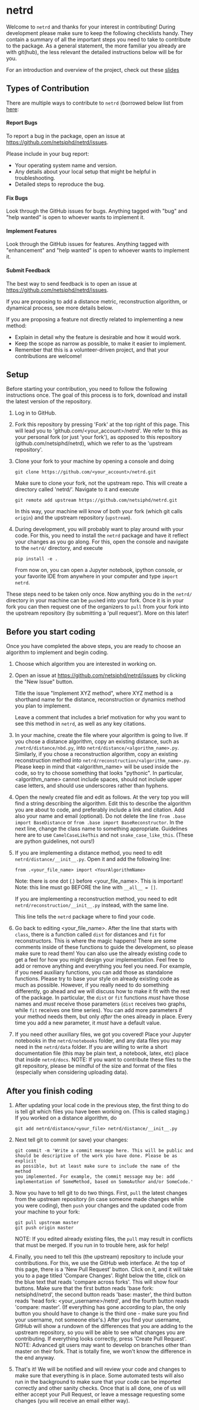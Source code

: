 # netrd

Welcome to `netrd` and thanks for your interest in contributing! During development please
make sure to keep the following checklists handy. They contain a summary of all
the important steps you need to take to contribute to the package. As a general statement,
the more familiar you already are with git(hub), the less relevant the detailed instructions
below will be for you.

For an introduction and overview of the project, check out these
[slides](https://docs.google.com/presentation/d/1nnGAttVH5sjzqzHJBIirBSyhbK9t2BdaU6kHaTGdgtM/edit?usp=sharing)


## Types of Contribution

There are multiple ways to contribute to `netrd` (borrowed below list from [here](https://github.com/uzhdag/pathpy/blob/master/CONTRIBUTING.rst):

#### Report Bugs

To report a bug in the package, open an issue at https://github.com/netsiphd/netrd/issues.

Please include in your bug report:

* Your operating system name and version.
* Any details about your local setup that might be helpful in troubleshooting.
* Detailed steps to reproduce the bug.

#### Fix Bugs

Look through the GitHub issues for bugs. Anything tagged with "bug" and "help
wanted" is open to whoever wants to implement it.

#### Implement Features

Look through the GitHub issues for features. Anything tagged with "enhancement"
and "help wanted" is open to whoever wants to implement it.

#### Submit Feedback

The best way to send feedback is to open an issue at https://github.com/netsiphd/netrd/issues.

If you are proposing to add a distance metric, reconstruction algorithm, or dynamical process, 
see more details below. 

If you are proposing a feature not directly related to implementing a new method:

* Explain in detail why the feature is desirable and how it would work.
* Keep the scope as narrow as possible, to make it easier to implement.
* Remember that this is a volunteer-driven project, and that your contributions
  are welcome!

## Setup
Before starting your contribution, you need to follow the following instructions once.
The goal of this process is to fork, download and install the latest version of the repository.

1. Log in to GitHub.

2. Fork this repository by pressing 'Fork' at the top right of this
   page. This will lead you to 'github.com/<your_account>/netrd'. We refer
   to this as your personal fork (or just 'your fork'), as opposed to this repository
   (github.com/netsiphd/netrd), which we refer to as the 'upstream repository'.

3. Clone your fork to your machine by opening a console and doing

   ```
   git clone https://github.com/<your_account>/netrd.git
   ```

   Make sure to clone your fork, not the upstream repo. This will create a
   directory called 'netrd/'. Navigate to it and execute

   ```
   git remote add upstream https://github.com/netsiphd/netrd.git
   ```

   In this way, your machine will know of both your fork (which git calls
   `origin`) and the upstream repository (`upstream`).

4. During development, you will probably want to play around with your
   code. For this, you need to install the `netrd` package and have it
   reflect your changes as you go along. For this, open the console and
   navigate to the `netrd/` directory, and execute

	```
	pip install -e .
	```

	From now on, you can open a Jupyter notebook, ipython console, or your
    favorite IDE from anywhere in your computer and type `import netrd`.


These steps need to be taken only once. Now anything you do in the `netrd/`
directory in your machine can be `push`ed into your fork. Once it is in
your fork you can then request one of the organizers to `pull` from your
fork into the upstream repository (by submitting a 'pull request'). More on this later!


## Before you start coding

Once you have completed the above steps, you are ready to choose an algorithm to implement and begin coding.

1. Choose which algorithm you are interested in working on.

2. Open an issue at https://github.com/netsiphd/netrd/issues by clicking the "New Issue" button. 

	Title the issue "Implement XYZ method", where XYZ method is a shorthand name for the distance, reconstruction or dynamics method you plan to implement. 

	Leave a comment that includes a brief motivation for why you want to see this method in `netrd`, as well as any key citations.

2. In your machine, create the file where your algorithm is going to
   live. If you chose a distance algorithm, copy
   an existing distance, such as `/netrd/distance/nbd.py`, into 
   `netrd/distance/<algorithm_name>.py`. Similarly, if you chose a reconstruction
   algorithm, copy an existing reconstruction method into 
   `netrd/reconstruction/<algorithm_name>.py`. Please keep in mind that
   <algorithm_name> will be used inside the code, so try to choose
   something that looks "pythonic". In particular, <algorithm_name> cannot
   include spaces, should not include upper case letters, and should use underscores 
   rather than hyphens.

3. Open the newly created file and edit as follows. At the very top you
   will find a string describing the algorithm. Edit this to describe the algorithm you
   are about to code, and preferably include a link and citation. Add also your name and
   email (optional). Do not delete the line `from .base import
   BaseDistance` or `from .base import BaseReconstructor`. In the next
   line, change the class name to something appropriate. Guidelines here
   are to use `CamelCaseLikeThis` and not `snake_case_like_this`. (These
   are python guidelines, not ours!)

2. If you are implementing a distance method, you need to edit
   `netrd/distance/__init__.py`. Open it and add the following line:

	```
	from .<your_file_name> import <YourAlgorithmName>
	```

	Note: there is one dot (.) before <your_file_name>. This is important!
	Note: this line must go BEFORE the line with `__all__ = []`.

	If you are implementing a reconstruction method, you need to edit
    `netrd/reconstruction/__init__.py` instead, with the same line.

	This line tells the `netrd` package where to find your code.

4. Go back to editing <your_file_name>. After the line that starts with
   `class`, there is a function called `dist` for distances
   and `fit` for reconstructors. This is where the magic happens! There are
   some comments inside of these functions to guide the development, so
   please make sure to read them! You can also use the already existing code
   to get a feel for how you might design your implementation. Feel free to add 
   or remove anything and everything you feel you need. For example, if you 
   need auxiliary functions, you can add those as standalone functions. 
   Please try to base your style on already existing code as much as possible. 
   However, if you really need to do something differently, go ahead and we will 
   discuss how to make it fit with the rest of the package. In particular, 
   the `dist` or `fit` functions _must_ have those names and _must_ receive 
   those parameters (`dist` receives two graphs, while `fit` receives one time series). 
   You can add more parameters if your method needs them, but only _after_ the
   ones already in place. Every time you add a new parameter, it _must_ 
   have a default value.

5. If you need other auxiliary files, we got you covered! Place your
   Jupyter notebooks in the `netrd/notebooks` folder, and any data files
   you may need in the `netrd/data` folder. If you are willing to write a
   short documentation file (this may be plain text, a notebook, latex,
   etc) place that inside `netrd/docs`.
	NOTE: If you want to contribute these files to the git repository,
	please be mindful of the size and format of the files (especially
	when considering uploading data).


## After you finish coding

1. After updating your local code in the previous step, the first thing to
   do is tell git which files you have been working on. (This is called
   staging.) If you worked on a distance algorithm, do

   ```
   git add netrd/distance/<your_file> netrd/distance/__init__.py
   ```

2. Next tell git to commit (or save) your changes:

	```
	git commit -m 'Write a commit message here. This will be public and
	should be descriptive of the work you have done. Please be as explicit
	as possible, but at least make sure to include the name of the method
	you implemented. For example, the commit message may be: add
	implementation of SomeMethod, based on SomeAuthor and/or SomeCode.'
	```

3. Now you have to tell git to do two things. First, `pull` the latest changes from
   the upstream repository (in case someone made changes while you were coding), 
   then `push` your changes and the updated code from your machine to your fork:

	```
	git pull upstream master
	git push origin master
	```

	NOTE: If you edited already existing files, the `pull` may result in
	conflicts that must be merged. If you run in to trouble here, ask
	for help!

4. Finally, you need to tell this (the upstream) repository to include your
   contributions. For this, we use the GitHub web interface. At the top of
   this page, there is a 'New Pull Request' button. Click on it, and it
   will take you to a page titled 'Compare Changes'. Right below the title,
   click on the blue text that reads 'compare across forks'. This will show
   four buttons. Make sure that the first button reads 'base fork:
   netsiphd/netrd', the second button reads 'base: master', the third
   button reads 'head fork: <your_username>/netrd', and the fourth button
   reads 'compare: master'. (If everything has gone according to plan, the
   only button you should have to change is the third one - make sure you
   find your username, not someone else's.) After you find your username,
   GitHub will show a rundown of the differences that you are adding to the
   upstream repository, so you will be able to see what changes you are
   contributing. If everything looks correctly, press 'Create Pull
   Request'.
	NOTE: Advanced git users may want to develop on branches other
	than master on their fork. That is totally fine, we won't know
	the difference in the end anyway.

5. That's it! We will be notified and will review your code and changes to
   make sure that everything is in place. Some automated tests will also
   run in the background to make sure that your code can be imported
   correctly and other sanity checks. Once that is all done, one of us will
   either accept your Pull Request, or leave a message requesting some
   changes (you will receive an email either way).
